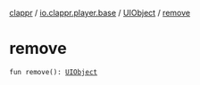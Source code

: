 [clappr](../../index.md) / [io.clappr.player.base](../index.md) / [UIObject](index.md) / [remove](.)

# remove

`fun remove(): `[`UIObject`](index.md)